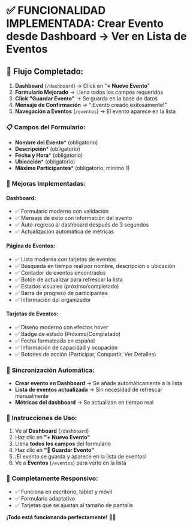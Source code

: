 # ✅ **FUNCIONALIDAD IMPLEMENTADA: Crear Evento desde Dashboard → Ver en Lista de Eventos**

## 🎯 **Flujo Completado:**

1. **Dashboard** (`/dashboard`) → Click en "**+ Nuevo Evento**"
2. **Formulario Mejorado** → Llena todos los campos requeridos
3. **Click "Guardar Evento"** → Se guarda en la base de datos
4. **Mensaje de Confirmación** → "¡Evento creado exitosamente!"
5. **Navegación a Eventos** (`/eventos`) → El evento aparece en la lista

### 📋 **Campos del Formulario:**

- **Nombre del Evento*** (obligatorio)
- **Descripción*** (obligatorio)
- **Fecha y Hora*** (obligatorio)
- **Ubicación*** (obligatorio)
- **Máximo Participantes*** (obligatorio, mínimo 1)

### 🎨 **Mejoras Implementadas:**

#### **Dashboard:**

- ✅ Formulario moderno con validación
- ✅ Mensaje de éxito con información del evento
- ✅ Auto-regreso al dashboard después de 3 segundos
- ✅ Actualización automática de métricas

#### **Página de Eventos:**

- ✅ Lista moderna con tarjetas de eventos
- ✅ Búsqueda en tiempo real por nombre, descripción o ubicación
- ✅ Contador de eventos encontrados
- ✅ Botón de actualizar para refrescar la lista
- ✅ Estados visuales (próximo/completado)
- ✅ Barra de progreso de participantes
- ✅ Información del organizador

#### **Tarjetas de Eventos:**

- ✅ Diseño moderno con efectos hover
- ✅ Badge de estado (Próximo/Completado)
- ✅ Fecha formateada en español
- ✅ Información de capacidad y ocupación
- ✅ Botones de acción (Participar, Compartir, Ver Detalles)

### 🔄 **Sincronización Automática:**

- **Crear evento en Dashboard** → Se añade automáticamente a la lista
- **Lista de eventos actualizada** → Sin necesidad de refrescar manualmente
- **Métricas del dashboard** → Se actualizan en tiempo real

### 🎯 **Instrucciones de Uso:**

1. Ve al **Dashboard** (`/dashboard`)
2. Haz clic en **"+ Nuevo Evento"**
3. Llena **todos los campos** del formulario
4. Haz clic en **"💾 Guardar Evento"**
5. ¡El evento se guarda y aparece en la lista de eventos!
6. Ve a **Eventos** (`/eventos`) para verlo en la lista

### 📱 **Completamente Responsivo:**

- ✅ Funciona en escritorio, tablet y móvil
- ✅ Formulario adaptativo
- ✅ Tarjetas que se ajustan al tamaño de pantalla

**¡Todo está funcionando perfectamente!** 🌱✨

